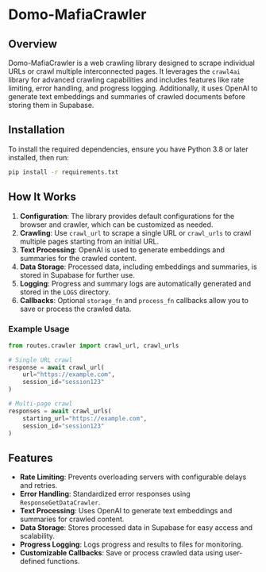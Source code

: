 # Domo-MafiaCrawler

## Overview

Domo-MafiaCrawler is a web crawling library designed to scrape individual URLs or crawl multiple interconnected pages. It leverages the `crawl4ai` library for advanced crawling capabilities and includes features like rate limiting, error handling, and progress logging. Additionally, it uses OpenAI to generate text embeddings and summaries of crawled documents before storing them in Supabase.

## Installation

To install the required dependencies, ensure you have Python 3.8 or later installed, then run:

```bash
pip install -r requirements.txt
```

## How It Works

1. **Configuration**: The library provides default configurations for the browser and crawler, which can be customized as needed.
2. **Crawling**: Use `crawl_url` to scrape a single URL or `crawl_urls` to crawl multiple pages starting from an initial URL.
3. **Text Processing**: OpenAI is used to generate embeddings and summaries for the crawled content.
4. **Data Storage**: Processed data, including embeddings and summaries, is stored in Supabase for further use.
5. **Logging**: Progress and summary logs are automatically generated and stored in the `LOGS` directory.
6. **Callbacks**: Optional `storage_fn` and `process_fn` callbacks allow you to save or process the crawled data.

### Example Usage

```python
from routes.crawler import crawl_url, crawl_urls

# Single URL crawl
response = await crawl_url(
    url="https://example.com",
    session_id="session123"
)

# Multi-page crawl
responses = await crawl_urls(
    starting_url="https://example.com",
    session_id="session123"
)
```

## Features

- **Rate Limiting**: Prevents overloading servers with configurable delays and retries.
- **Error Handling**: Standardized error responses using `ResponseGetDataCrawler`.
- **Text Processing**: Uses OpenAI to generate text embeddings and summaries for crawled content.
- **Data Storage**: Stores processed data in Supabase for easy access and scalability.
- **Progress Logging**: Logs progress and results to files for monitoring.
- **Customizable Callbacks**: Save or process crawled data using user-defined functions.
